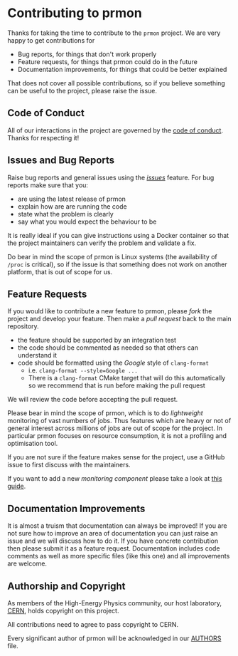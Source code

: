 # Contributing to prmon

Thanks for taking the time to contribute to the `prmon` project. We are very
happy to get contributions for

- Bug reports, for things that don't work properly
- Feature requests, for things that prmon could do in the future
- Documentation improvements, for things that could be better explained

That does not cover all possible contributions, so if you believe something can
be useful to the project, please raise the issue.

## Code of Conduct

All of our interactions in the project are governed by the [code of
conduct](../CODE_OF_CONDUCT.md). Thanks for respecting it!

## Issues and Bug Reports

Raise bug reports and general issues using the [*issues*](https://github.com/HSF/prmon/issues)
feature. For bug reports make sure that you:

- are using the latest release of prmon
- explain how are are running the code
- state what the problem is clearly
- say what you would expect the behaviour to be

It is really ideal if you can give instructions using a Docker container so that
the project maintainers can verify the problem and validate a fix.

Do bear in mind the scope of prmon is Linux systems (the availability of `/proc`
is critical), so if the issue is that something does not work on another
platform, that is out of scope for us.

## Feature Requests

If you would like to contribute a new feature to prmon, please *fork* the
project and develop your feature. Then make a *pull request* back to the main
repository.

- the feature should be supported by an integration test
- the code should be commented as needed so that others can understand it
- code should be formatted using the *Google* style of `clang-format`
  - i.e. `clang-format --style=Google ...`
  - There is a `clang-format` CMake target that will do this automatically so we
    recommend that is run before making the pull request

We will review the code before accepting the pull request.

Please bear in mind the scope of prmon, which is to do *lightweight* monitoring
of vast numbers of jobs. Thus features which are heavy or not of general
interest across millions of jobs are out of scope for the project. In particular
prmon focuses on resource consumption, it is not a profiling and optimisation
tool.

If you are not sure if the feature makes sense for the project, use a GitHub
issue to first discuss with the maintainers.

If you want to add a new *monitoring component* please take a look at [this
guide](ADDING_MONITORS.md).

## Documentation Improvements

It is almost a truism that documentation can always be improved! If you are not
sure how to improve an area of documentation you can just raise an issue and we
will discuss how to do it. If you have concrete contribution then please submit
it as a feature request. Documentation includes code comments as well as more
specific files (like this one) and all improvements are welcome.

## Authorship and Copyright

As members of the High-Energy Physics community, our host laboratory,
[CERN](https://home.cern/), holds copyright on this project. 

All contributions need to agree to pass copyright to CERN. 

Every significant author of prmon will be acknowledged in our
[AUTHORS](../AUTHORS) file.

